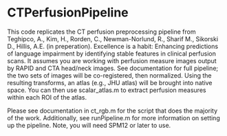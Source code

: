 # CTPerfusionPipeline

This code replicates the CT perfusion preprocessing pipeline from Teghipco, A., Kim, H., Rorden, C., Newman-Norlund, R., Sharif M., Sikorski D., Hillis, A.E. (in preperation). Excellence is a habit: Enhancing predictions of language impairment by identifying stable features in clinical perfusion scans. It assumes you are working with perfusion measure images output by RAPID and CTA head/neck images. See documentation for full pipeline; the two sets of images will be co-registered, then normalized. Using the resulting transforms, an atlas (e.g., JHU atlas) will be brought into native space. You can then use scalar_atlas.m to extract perfusion measures within each ROI of the atlas. 

Please see documentation in ct_rgb.m for the script that does the majority of the work. Additionally, see runPipeline.m for more information on setting up the pipeline. Note, you will need SPM12 or later to use.
